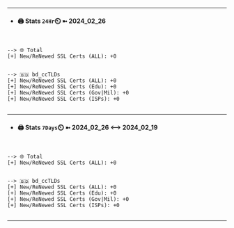 

---
- #### 🖨️ **Stats** `24Hr`⏲️ ➼ 2024_02_26
```console


--> 🌐 Total
[+] New/ReNewed SSL Certs (ALL): +0


--> 🇧🇩 bd_ccTLDs
[+] New/ReNewed SSL Certs (ALL): +0
[+] New/ReNewed SSL Certs (Edu): +0
[+] New/ReNewed SSL Certs (Gov|Mil): +0
[+] New/ReNewed SSL Certs (ISPs): +0


```

---
- #### 🖨️ **Stats** `7Days`⏲️ ➼ 2024_02_26 <--> 2024_02_19
```console


--> 🌐 Total
[+] New/ReNewed SSL Certs (ALL): +0


--> 🇧🇩 bd_ccTLDs
[+] New/ReNewed SSL Certs (ALL): +0
[+] New/ReNewed SSL Certs (Edu): +0
[+] New/ReNewed SSL Certs (Gov|Mil): +0
[+] New/ReNewed SSL Certs (ISPs): +0


```

---

